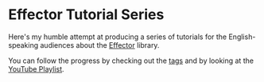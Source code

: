 # Effector Tutorial Series

Here's my humble attempt at producing a series of tutorials for the English-speaking audiences about the [Effector](https://effector.dev) library.

You can follow the progress by checking out the [tags](tags) and by looking at the [YouTube Playlist](https://l.vasi.li/effector-tutorials-playlist).
